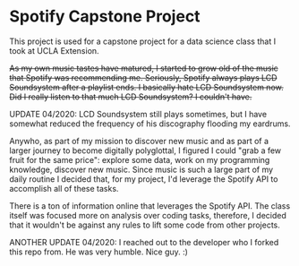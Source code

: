 # Spotify Capstone Project
This project is used for a capstone project for a data science class that I took at UCLA Extension.

~~As my own music tastes have matured, I started to grow old of the music that Spotify was recommending me. Seriously, Spotify always plays LCD Soundsystem after a playlist ends. I basically hate LCD Soundsystem now. Did I really listen to that much LCD Soundsystem? I couldn't have.~~

UPDATE 04/2020:
LCD Soundsystem still plays sometimes, but I have somewhat reduced the frequency of his discography flooding my eardrums.

Anywho, as part of my mission to discover new music and as part of a larger journey to become digitally polyglottal, I figured I could "grab a few fruit for the same price": explore some data, work on my programming knowledge, discover new music. Since music is such a large part of my daily routine I decided that, for my project, I'd leverage the Spotify API to accomplish all of these tasks.

There is a ton of information online that leverages the Spotify API. The class itself was focused more on analysis over coding tasks, therefore, I decided that it wouldn't
be against any rules to lift some code from other projects.

ANOTHER UPDATE 04/2020:
I reached out to the developer who I forked this repo from. He was very humble. Nice guy. :)
